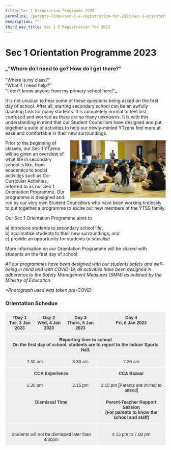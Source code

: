 ```yaml
---
title: Sec 1 Orientation Programme 2023
permalink: /parents-links/sec-1-e-registration-for-2023/sec-1-orientation-programme-2023/
description: ""
third_nav_title: Sec 1 E Registration for 2023
---
```

# **Sec 1 Orientation Programme 2023**  

### _"Where do I need to go? How do I get there?"  
"Where is my class?"  
"What if I need help?"  
"I don't know anyone from my primary school here!"_

It is not unusual to hear some of these questions being asked on the first day of school. After all, starting secondary school can be an awfully daunting task for many students. It is completely normal to feel lost, confused and worried as there are so many unknowns. It is with this understanding in mind that our Student Councillors have designed and put together a suite of activities to help our newly-minted YTzens feel more at ease and comfortable in their new surroundings.


<img src="/images/IMG_1868.jpg" style="width:300px;height:180px;margin-left:15px;" align = "right">

Prior to the beginning of classes, our Sec 1 YTzens will be given an overview of what life in secondary school is like, from academics to social activities such as Co-Curricular Activities, referred to as our Sec 1 Orientation Programme. Our programme is designed and run by our very own Student Councillors who have been working tirelessly to put together a programme to excite our new members of the YTSS family.


Our Sec 1 Orientation Programme aims to

a) introduce students to secondary school life,     
b) acclimatise students to their new surroundings, and     
c) provide an opportunity for students to socialise

More information on our Orientation Programme will be shared with students on the first day of school. 

_All our programmes have been designed with our students safety and well-being in mind and with COVID-19, all activities have been designed in adherence to the Safety Management Measures (SMM) as outlined by the Ministry of Education._

_\*Photograph used was taken pre-COVID_

### Orientation Schedue


<table style="border-collapse:collapse;border-spacing:0" class="tg"><thead><tr><th style="background-color:#EEE;border-color:#ffffff;border-style:solid;border-width:1px;color:#333;font-family:Arial, sans-serif;font-size:14px;font-weight:bold;overflow:hidden;padding:10px 5px;text-align:center;vertical-align:top;word-break:normal">*Day 1<br>Tue, 3 Jan 2023</th><th style="background-color:#EEE;border-color:#ffffff;border-style:solid;border-width:1px;color:#333;font-family:Arial, sans-serif;font-size:14px;font-weight:bold;overflow:hidden;padding:10px 5px;text-align:center;vertical-align:top;word-break:normal">Day 2<br> Wed, 4 Jan 2023</th><th style="background-color:#EEE;border-color:#ffffff;border-style:solid;border-width:1px;color:#333;font-family:Arial, sans-serif;font-size:14px;font-weight:bold;overflow:hidden;padding:10px 5px;text-align:center;vertical-align:top;word-break:normal">Day 3<br> Thurs, 5 Jan 2023</th><th style="background-color:#EEE;border-color:#ffffff;border-style:solid;border-width:1px;color:#333;font-family:Arial, sans-serif;font-size:14px;font-weight:bold;overflow:hidden;padding:10px 5px;text-align:center;vertical-align:top;word-break:normal">Day 4<br> Fri, 6 Jan 2023</th></tr></thead><tbody><tr><td style="background-color:#EEE;border-color:#ffffff;border-style:solid;border-width:1px;color:#333;font-family:Arial, sans-serif;font-size:14px;font-weight:bold;overflow:hidden;padding:10px 5px;text-align:center;vertical-align:top;word-break:normal" colspan="4">Reporting time to school<br>On the first day of school, students are to report to the Indoor Sports Hall.</td></tr><tr><td style="background-color:#EEE;border-color:#ffffff;border-style:solid;border-width:1px;color:#333;font-family:Arial, sans-serif;font-size:14px;overflow:hidden;padding:10px 5px;text-align:center;vertical-align:top;word-break:normal" colspan="2">7.30 am</td><td style="background-color:#EEE;border-color:#ffffff;border-style:solid;border-width:1px;color:#333;font-family:Arial, sans-serif;font-size:14px;overflow:hidden;padding:10px 5px;text-align:center;vertical-align:top;word-break:normal">8.30 am</td><td style="background-color:#EEE;border-color:#ffffff;border-style:solid;border-width:1px;color:#333;font-family:Arial, sans-serif;font-size:14px;overflow:hidden;padding:10px 5px;text-align:center;vertical-align:top;word-break:normal">7.30 am</td></tr><tr><td style="background-color:#EEE;border-color:#ffffff;border-style:solid;border-width:1px;color:#333;font-family:Arial, sans-serif;font-size:14px;font-weight:bold;overflow:hidden;padding:10px 5px;text-align:center;vertical-align:top;word-break:normal" colspan="3">CCA Experience<br></td><td style="background-color:#EEE;border-color:#ffffff;border-style:solid;border-width:1px;color:#333;font-family:Arial, sans-serif;font-size:14px;font-weight:bold;overflow:hidden;padding:10px 5px;text-align:center;vertical-align:top;word-break:normal">CCA Bazaar</td></tr><tr><td style="background-color:#EEE;border-color:#ffffff;border-style:solid;border-width:1px;color:#333;font-family:Arial, sans-serif;font-size:14px;overflow:hidden;padding:10px 5px;text-align:center;vertical-align:top;word-break:normal" colspan="2">1.30 pm</td><td style="background-color:#EEE;border-color:#ffffff;border-style:solid;border-width:1px;color:#333;font-family:Arial, sans-serif;font-size:14px;overflow:hidden;padding:10px 5px;text-align:center;vertical-align:top;word-break:normal">2.15 pm</td><td style="background-color:#EEE;border-color:#ffffff;border-style:solid;border-width:1px;color:#333;font-family:Arial, sans-serif;font-size:14px;overflow:hidden;padding:10px 5px;text-align:center;vertical-align:top;word-break:normal">2:15 pm [Parents are invited to attend]<br></td></tr><tr><td style="background-color:#EEE;border-color:#ffffff;border-style:solid;border-width:1px;color:#333;font-family:Arial, sans-serif;font-size:14px;font-weight:bold;overflow:hidden;padding:10px 5px;text-align:center;vertical-align:top;word-break:normal" colspan="3">Dismissal Time<br></td><td style="background-color:#EEE;border-color:#ffffff;border-style:solid;border-width:1px;color:#333;font-family:Arial, sans-serif;font-size:14px;font-weight:bold;overflow:hidden;padding:10px 5px;text-align:center;vertical-align:top;word-break:normal">Parent-Teacher Rapport Session<br>(For parents to know the school and staff)</td></tr><tr><td style="background-color:#EEE;border-color:#ffffff;border-style:solid;border-width:1px;color:#333;font-family:Arial, sans-serif;font-size:14px;overflow:hidden;padding:10px 5px;text-align:center;vertical-align:top;word-break:normal" colspan="3"><br>Students will not be dismissed later than 4.30pm<br></td><td style="background-color:#EEE;border-color:#ffffff;border-style:solid;border-width:1px;color:#333;font-family:Arial, sans-serif;font-size:14px;overflow:hidden;padding:10px 5px;text-align:center;vertical-align:top;word-break:normal"><br>4.15 pm to 7.00 pm</td></tr></tbody></table>